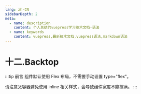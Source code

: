 ```yaml
---
lang: zh-CN
sidebarDepth: 2
meta:
  - name: description
    content: 个人总结的vuepress学习技术文档-语法
  - name: keywords
    content: vuepress,最新技术文档,vuepress语法,markdown语法
---
```


# 十二.Backtop

:::tip 前言
组件默认使用 Flex 布局，不需要手动设置 type="flex"。

请注意父容器避免使用 inline 相关样式，会导致组件宽度不能撑满。
:::
